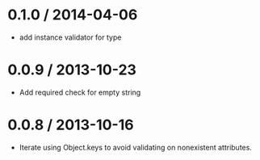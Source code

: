 
0.1.0 / 2014-04-06 
==================

 * add instance validator for type

0.0.9 / 2013-10-23 
==================

 * Add required check for empty string

0.0.8 / 2013-10-16 
==================

 * Iterate using Object.keys to avoid validating on nonexistent attributes.
